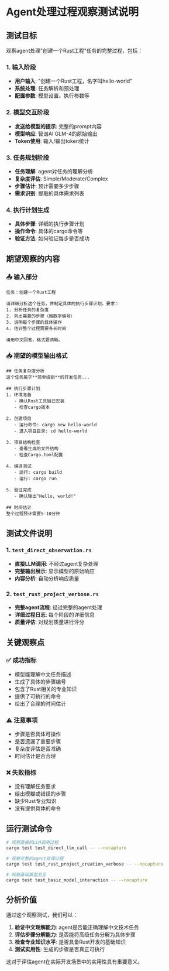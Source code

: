 # Agent处理过程观察测试说明

## 测试目标

观察agent处理"创建一个Rust工程"任务的完整过程，包括：

### 1. 输入阶段
- **用户输入**: "创建一个Rust工程，名字叫hello-world"
- **系统处理**: 任务解析和预处理
- **配置参数**: 模型设置、执行参数等

### 2. 模型交互阶段
- **发送给模型的提示**: 完整的prompt内容
- **模型响应**: 智谱AI GLM-4的原始输出
- **Token使用**: 输入/输出token统计

### 3. 任务规划阶段
- **任务理解**: agent对任务的理解分析
- **复杂度评估**: Simple/Moderate/Complex
- **步骤估计**: 预计需要多少步骤
- **需求识别**: 提取的具体需求列表

### 4. 执行计划生成
- **具体步骤**: 详细的执行步骤计划
- **操作命令**: 具体的cargo命令等
- **验证方法**: 如何验证每步是否成功

## 期望观察的内容

### 📤 输入部分
```
任务：创建一个Rust工程

请详细分析这个任务，并制定具体的执行步骤计划。要求：
1. 分析任务的复杂度
2. 列出需要的步骤（用数字编号）
3. 说明每个步骤的具体操作
4. 估计整个过程需要多长时间

请用中文回答，格式要清晰。
```

### 📥 期望的模型输出格式
```
## 任务复杂度分析
这个任务属于**简单级别**的开发任务...

## 执行步骤计划
1. 环境准备
   - 确认Rust工具链已安装
   - 检查cargo版本

2. 创建项目
   - 运行命令: cargo new hello-world
   - 进入项目目录: cd hello-world

3. 项目结构检查
   - 查看生成的文件结构
   - 检查Cargo.toml配置

4. 编译测试
   - 运行: cargo build
   - 运行: cargo run

5. 验证完成
   - 确认输出"Hello, world!"

## 时间估计
整个过程预计需要5-10分钟
```

## 测试文件说明

### 1. `test_direct_observation.rs`
- **直接LLM调用**: 不经过agent复杂处理
- **完整输出展示**: 显示模型的原始响应
- **内容分析**: 自动分析响应质量

### 2. `test_rust_project_verbose.rs`
- **完整agent流程**: 经过完整的agent处理
- **详细过程日志**: 每个阶段的详细信息
- **质量评估**: 对规划质量进行评分

## 关键观察点

### ✅ 成功指标
- 模型能理解中文任务描述
- 生成了具体的步骤编号
- 包含了Rust相关的专业知识
- 提供了可执行的命令
- 给出了合理的时间估计

### ⚠️ 注意事项
- 步骤是否具体可操作
- 是否遗漏了重要步骤
- 复杂度评估是否准确
- 时间估计是否合理

### ❌ 失败指标
- 没有理解任务要求
- 给出模糊或错误的步骤
- 缺少Rust专业知识
- 没有提供具体的命令

## 运行测试命令

```bash
# 观察直接的LLM调用过程
cargo test test_direct_llm_call -- --nocapture

# 观察完整的agent处理过程
cargo test test_rust_project_creation_verbose -- --nocapture

# 观察基础模型交互
cargo test test_basic_model_interaction -- --nocapture
```

## 分析价值

通过这个观察测试，我们可以：

1. **验证中文理解能力**: agent是否能正确理解中文技术任务
2. **评估步骤分解能力**: 是否能将高级任务分解为具体步骤
3. **检查专业知识水平**: 是否具备Rust开发的基础知识
4. **测试实用性**: 生成的步骤是否真正可执行

这对于评估agent在实际开发场景中的实用性具有重要意义。